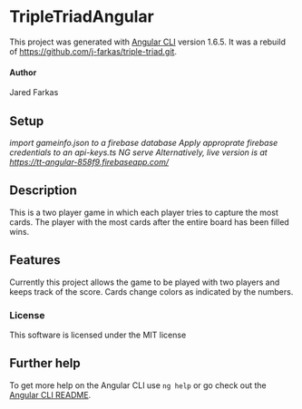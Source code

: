# TripleTriadAngular

This project was generated with [Angular CLI](https://github.com/angular/angular-cli) version 1.6.5. It was a rebuild of https://github.com/j-farkas/triple-triad.git.

#### Author

Jared Farkas

## Setup
*_import gameinfo.json to a firebase database_*
*_Apply approprate firebase credentials to an api-keys.ts_*
*_NG serve_*
*_Alternatively, live version is at https://tt-angular-858f9.firebaseapp.com/_*


## Description

This is a two player game in which each player tries to capture the most cards. The player with the most cards after the entire board has been filled wins.

## Features
Currently this project allows the game to be played with two players and keeps track of the score. Cards change colors as indicated by the numbers.

### License
This software is licensed under the MIT license

## Further help

To get more help on the Angular CLI use `ng help` or go check out the [Angular CLI README](https://github.com/angular/angular-cli/blob/master/README.md).
